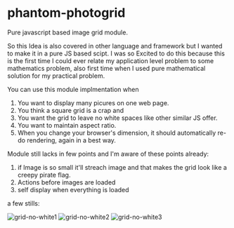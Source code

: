 phantom-photogrid
=================

Pure javascript based image grid module.

So this Idea is also covered in other language and framework but I wanted to make it in a pure JS based scipt.
I was so Excited to do this because this is the first time I could ever relate my application level problem to some mathematics problem, also first time when I used pure mathematical solution for my practical problem. 

You can use this module implmentation when 
  1. You want to display many picures on one web page.
  2. You think a square grid is a crap and
  3. You want the grid to leave no white spaces like other similar JS offer.
  4. You want to maintain aspect ratio.
  5. When you change your browser's dimension, it should automatically re-do rendering, again in a best way.

Module still lacks in few points and I'm aware of these points already:
  1. if Image is so small it'll streach image and that makes the grid look like a creepy pirate flag.
  2. Actions before images are loaded
  3. self display when everything is loaded

a few stills:

![grid-no-white1](https://cloud.githubusercontent.com/assets/5391153/17075758/ac88a7c0-50bb-11e6-8811-c8a3f16a4310.png)
![grid-no-white2](https://cloud.githubusercontent.com/assets/5391153/17075759/acbe6496-50bb-11e6-86b1-e00409a58875.png)
![grid-no-white3](https://cloud.githubusercontent.com/assets/5391153/17075788/971fa8ec-50bc-11e6-9f9e-b7494105aebe.png)

